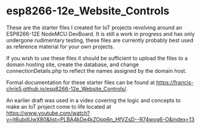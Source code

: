 # esp8266-12e_Website_Controls
These are the starter files I created for IoT projects revolving around an ESP8266-12E NodeMCU DevBoard. It is still a work in progress and has only undergone rudimentary testing, these files are currently probably best used as reference material for your own projects.

If you wish to use these files it should be sufficient to upload the files to a domain hosting site, create the database, and change connectionDetails.php to reflect the names assigned by the domain host.

Formal documentation for these starter files can be found at  https://francis-chris5.github.io/esp8266-12e_Website_Controls/.

An earlier draft was used in a video covering the logic and concepts to make an IoT project come to life located at https://www.youtube.com/watch?v=jt6ubdUwX80&list=PLBA4kDe4kZOpp6n_HfVZsD--R74wog6-O&index=13
